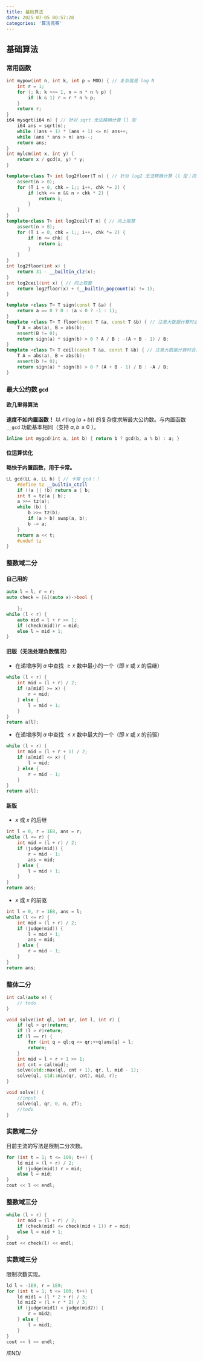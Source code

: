 ```yaml
---
title: 基础算法
date: 2025-07-05 00:57:28
categories: '算法竞赛'
---
```

## 基础算法

### 常用函数

```c++
int mypow(int n, int k, int p = MOD) { // 复杂度是 log N
    int r = 1;
    for (; k; k >>= 1, n = n * n % p) {
        if (k & 1) r = r * n % p;
    }
    return r;
}
i64 mysqrt(i64 n) { // 针对 sqrt 无法精确计算 ll 型
    i64 ans = sqrt(n);
    while ((ans + 1) * (ans + 1) <= n) ans++;
    while (ans * ans > n) ans--;
    return ans;
}
int mylcm(int x, int y) {
    return x / gcd(x, y) * y;
}
```

```c++
template<class T> int log2floor(T n) { // 针对 log2 无法精确计算 ll 型；向下取整
    assert(n > 0);
    for (T i = 0, chk = 1;; i++, chk *= 2) {
        if (chk <= n && n < chk * 2) {
            return i;
        }
    }
}
template<class T> int log2ceil(T n) { // 向上取整
    assert(n > 0);
    for (T i = 0, chk = 1;; i++, chk *= 2) {
        if (n <= chk) {
            return i;
        }
    }
}
int log2floor(int x) {
    return 31 - __builtin_clz(x);
}
int log2ceil(int x) { // 向上取整
    return log2floor(x) + (__builtin_popcount(x) != 1);
}
```

```c++
template <class T> T sign(const T &a) {
    return a == 0 ? 0 : (a < 0 ? -1 : 1);
}
template <class T> T floor(const T &a, const T &b) { // 注意大数据计算时会丢失精度
    T A = abs(a), B = abs(b);
    assert(B != 0);
    return sign(a) * sign(b) > 0 ? A / B : -(A + B - 1) / B;
}
template <class T> T ceil(const T &a, const T &b) { // 注意大数据计算时会丢失精度
    T A = abs(a), B = abs(b);
    assert(b != 0);
    return sign(a) * sign(b) > 0 ? (A + B - 1) / B : -A / B;
}
```

### 最大公约数 `gcd` 

#### 欧几里得算法

**速度不如内置函数！** 以 $\mathcal O(\log(a+b))$ 的复杂度求解最大公约数。与内置函数 `__gcd` 功能基本相同（支持 $a,b \leq 0$ ）。

```c++
inline int mygcd(int a, int b) { return b ? gcd(b, a % b) : a; }
```

#### 位运算优化

**略快于内置函数，用于卡常。**

```c++
LL gcd(LL a, LL b) { // 卡常 gcd！！
    #define tz __builtin_ctzll
    if (!a || !b) return a | b;
    int t = tz(a | b);
    a >>= tz(a);
    while (b) {
        b >>= tz(b);
        if (a > b) swap(a, b);
        b -= a;
    }
    return a << t;
    #undef tz
}
```

### 整数域二分

#### 自己用的

```cpp
auto l = l, r = r;
auto check = [&](auto x)->bool {
    
    };
while (l < r) {
    auto mid = l + r >> 1;
    if (check(mid))r = mid;
    else l = mid + 1;
}
```

#### 旧版（无法处理负数情况）

- 在递增序列 $a$ 中查找 $\geq x$ 数中最小的一个（即 $x$ 或 $x$ 的后继）

```c++
while (l < r) {
    int mid = (l + r) / 2;
    if (a[mid] >= x) {
        r = mid;
    } else {
        l = mid + 1;
    }
}
return a[l];
```

- 在递增序列 $a$ 中查找 $\leq x$ 数中最大的一个（即 $x$ 或 $x$ 的前驱）

```c++
while (l < r) {
    int mid = (l + r + 1) / 2;
    if (a[mid] <= x) {
        l = mid;
    } else {
        r = mid - 1;
    }
}
return a[l];
```

#### 新版

- $x$ 或 $x$ 的后继

```c++
int l = 0, r = 1E8, ans = r;
while (l <= r) {
    int mid = (l + r) / 2;
    if (judge(mid)) {
        r = mid - 1;
        ans = mid;
    } else {
        l = mid + 1;
    }
}
return ans;
```

- $x$ 或 $x$ 的前驱

```c++
int l = 0, r = 1E8, ans = l;
while (l <= r) {
    int mid = (l + r) / 2;
    if (judge(mid)) {
        l = mid + 1;
        ans = mid;
    } else {
        r = mid - 1;
    }
}
return ans;
```

### 整体二分

```cpp
int cal(auto x) {
    // todo
}

void solve(int ql, int qr, int l, int r) {
    if (ql > qr)return;
    if (l > r)return;
    if (l == r) {
        for (int q = ql;q <= qr;++q)ans[q] = l;
        return;
    }
    int mid = l + r + 1 >> 1;
    int cnt = cal(mid);
    solve(std::max(ql, cnt + 1), qr, l, mid - 1);
    solve(ql, std::min(qr, cnt), mid, r);
}

void solve() {
    //input
    solve(ql, qr, 0, n, zf);
    //todo
}
```

### 实数域二分

目前主流的写法是限制二分次数。

```c++
for (int t = 1; t <= 100; t++) {
    ld mid = (l + r) / 2;
    if (judge(mid)) r = mid;
    else l = mid;
}
cout << l << endl;
```

### 整数域三分

```c++
while (l < r) {
    int mid = (l + r) / 2;
    if (check(mid) <= check(mid + 1)) r = mid;
    else l = mid + 1;
}
cout << check(l) << endl;
```

### 实数域三分

限制次数实现。

```c++
ld l = -1E9, r = 1E9;
for (int t = 1; t <= 100; t++) {
    ld mid1 = (l * 2 + r) / 3;
    ld mid2 = (l + r * 2) / 3;
    if (judge(mid1) < judge(mid2)) {
        r = mid2;
    } else {
        l = mid1;
    }
}
cout << l << endl;
```

<div style="page-break-after:always">/END/</div>

